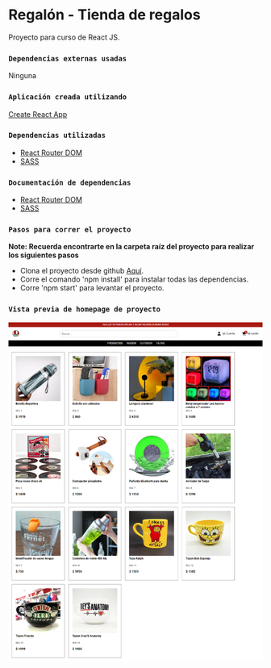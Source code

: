 # Regalón - Tienda de regalos

Proyecto para curso de React JS.

### `Dependencias externas usadas`

Ninguna

### `Aplicación creada utilizando`

[Create React App](https://github.com/facebook/create-react-app)


### `Dependencias utilizadas`

- [React Router DOM](https://www.npmjs.com/package/react-router-dom)
- [SASS](https://www.npmjs.com/package/sass)

### `Documentación de dependencias`

- [React Router DOM](https://create-react-app.dev/)
- [SASS](https://create-react-app.dev/docs/adding-a-sass-stylesheet)

### `Pasos para correr el proyecto`

**Note: Recuerda encontrarte en la carpeta raíz del proyecto para realizar los siguientes pasos**

- Clona el proyecto desde github [Aquí](https://github.com/tecram/regalon-marcetcristian).
- Corre el comando 'npm install' para instalar todas las dependencias.
- Corre 'npm start' para levantar el proyecto.

### `Vista previa de homepage de proyecto`
![Regalón vista previa](./public/assets/regalon-preview.png "Regalón vista previa")